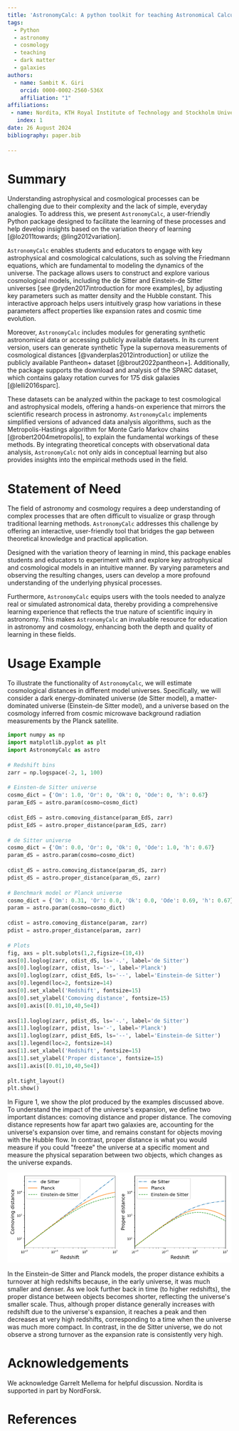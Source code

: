 ```yaml
---
title: 'AstronomyCalc: A python toolkit for teaching Astronomical Calculations and Data Analysis methods'
tags:
  - Python
  - astronomy
  - cosmology
  - teaching
  - dark matter
  - galaxies
authors:
  - name: Sambit K. Giri
    orcid: 0000-0002-2560-536X
    affiliation: "1" 
affiliations:
 - name: Nordita, KTH Royal Institute of Technology and Stockholm University, Hannes Alf\'vens v\"ag 12, SE-106 91 Stockholm, Sweden
   index: 1
date: 26 August 2024
bibliography: paper.bib

---
```


# Summary

Understanding astrophysical and cosmological processes can be challenging due to their complexity and the lack of simple, everyday analogies. To address this, we present `AstronomyCalc`, a user-friendly Python package designed to facilitate the learning of these processes and help develop insights based on the variation theory of learning [@lo2011towards; @ling2012variation].

`AstronomyCalc` enables students and educators to engage with key astrophysical and cosmological calculations, such as solving the Friedmann equations, which are fundamental to modeling the dynamics of the universe. The package allows users to construct and explore various cosmological models, including the de Sitter and Einstein-de Sitter universes [see @ryden2017introduction for more examples], by adjusting key parameters such as matter density and the Hubble constant. This interactive approach helps users intuitively grasp how variations in these parameters affect properties like expansion rates and cosmic time evolution.

Moreover, `AstronomyCalc` includes modules for generating synthetic astronomical data or accessing publicly available datasets. In its current version, users can generate synthetic Type Ia supernova measurements of cosmological distances [@vanderplas2012introduction] or utilize the publicly available Pantheon+ dataset [@brout2022pantheon+]. Additionally, the package supports the download and analysis of the SPARC dataset, which contains galaxy rotation curves for 175 disk galaxies [@lelli2016sparc].

These datasets can be analyzed within the package to test cosmological and astrophysical models, offering a hands-on experience that mirrors the scientific research process in astronomy. `AstronomyCalc` implements simplified versions of advanced data analysis algorithms, such as the Metropolis-Hastings algorithm for Monte Carlo Markov chains [@robert2004metropolis], to explain the fundamental workings of these methods. By integrating theoretical concepts with observational data analysis, `AstronomyCalc` not only aids in conceptual learning but also provides insights into the empirical methods used in the field.

# Statement of Need

The field of astronomy and cosmology requires a deep understanding of complex processes that are often difficult to visualize or grasp through traditional learning methods. `AstronomyCalc` addresses this challenge by offering an interactive, user-friendly tool that bridges the gap between theoretical knowledge and practical application.

Designed with the variation theory of learning in mind, this package enables students and educators to experiment with and explore key astrophysical and cosmological models in an intuitive manner. By varying parameters and observing the resulting changes, users can develop a more profound understanding of the underlying physical processes.

Furthermore, `AstronomyCalc` equips users with the tools needed to analyze real or simulated astronomical data, thereby providing a comprehensive learning experience that reflects the true nature of scientific inquiry in astronomy. This makes `AstronomyCalc` an invaluable resource for education in astronomy and cosmology, enhancing both the depth and quality of learning in these fields.

# Usage Example

To illustrate the functionality of `AstronomyCalc`, we will estimate cosmological distances in different model universes. Specifically, we will consider a dark energy-dominated universe (de Sitter model), a matter-dominated universe (Einstein-de Sitter model), and a universe based on the cosmology inferred from cosmic microwave background radiation measurements by the Planck satellite.

```python
import numpy as np 
import matplotlib.pyplot as plt
import AstronomyCalc as astro

# Redshift bins
zarr = np.logspace(-2, 1, 100)

# Einsten-de Sitter universe
cosmo_dict = {'Om': 1.0, 'Or': 0, 'Ok': 0, 'Ode': 0, 'h': 0.67}
param_EdS = astro.param(cosmo=cosmo_dict)

cdist_EdS = astro.comoving_distance(param_EdS, zarr)
pdist_EdS = astro.proper_distance(param_EdS, zarr)

# de Sitter universe
cosmo_dict = {'Om': 0.0, 'Or': 0, 'Ok': 0, 'Ode': 1.0, 'h': 0.67}
param_dS = astro.param(cosmo=cosmo_dict)

cdist_dS = astro.comoving_distance(param_dS, zarr)
pdist_dS = astro.proper_distance(param_dS, zarr)

# Benchmark model or Planck universe
cosmo_dict = {'Om': 0.31, 'Or': 0.0, 'Ok': 0.0, 'Ode': 0.69, 'h': 0.67}
param = astro.param(cosmo=cosmo_dict)

cdist = astro.comoving_distance(param, zarr)
pdist = astro.proper_distance(param, zarr)

# Plots
fig, axs = plt.subplots(1,2,figsize=(10,4))
axs[0].loglog(zarr, cdist_dS, ls='-.', label='de Sitter')
axs[0].loglog(zarr, cdist, ls='-', label='Planck')
axs[0].loglog(zarr, cdist_EdS, ls='--', label='Einstein-de Sitter')
axs[0].legend(loc=2, fontsize=14)
axs[0].set_xlabel('Redshift', fontsize=15)
axs[0].set_ylabel('Comoving distance', fontsize=15)
axs[0].axis([0.01,10,40,5e4])

axs[1].loglog(zarr, pdist_dS, ls='-.', label='de Sitter')
axs[1].loglog(zarr, pdist, ls='-', label='Planck')
axs[1].loglog(zarr, pdist_EdS, ls='--', label='Einstein-de Sitter')
axs[1].legend(loc=2, fontsize=14)
axs[1].set_xlabel('Redshift', fontsize=15)
axs[1].set_ylabel('Proper distance', fontsize=15)
axs[1].axis([0.01,10,40,5e4])

plt.tight_layout()
plt.show()

```

In Figure 1, we show the plot produced by the examples discussed above. To understand the impact of the universe's expansion, we define two important distances: comoving distance and proper distance. The comoving distance represents how far apart two galaxies are, accounting for the universe's expansion over time, and remains constant for objects moving with the Hubble flow. In contrast, proper distance is what you would measure if you could "freeze" the universe at a specific moment and measure the physical separation between two objects, which changes as the universe expands. 

![Comoving (left) and proper (right) cosmological distances for different redshisfts plotted for three model universes.](cosmo_distance.png)

In the Einstein-de Sitter and Planck models, the proper distance exhibits a turnover at high redshifts because, in the early universe, it was much smaller and denser. As we look further back in time (to higher redshifts), the proper distance between objects becomes shorter, reflecting the universe's smaller scale. Thus, although proper distance generally increases with redshift due to the universe's expansion, it reaches a peak and then decreases at very high redshifts, corresponding to a time when the universe was much more compact. In contrast, in the de Sitter universe, we do not observe a strong turnover as the expansion rate is consistently very high.

# Acknowledgements

We acknowledge Garrelt Mellema for helpful discussion. Nordita is supported in part by NordForsk.

# References
